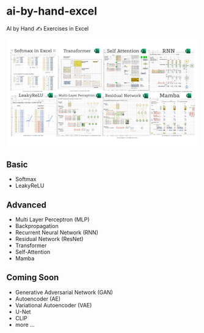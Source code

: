 # ai-by-hand-excel

AI by Hand ✍️ Exercises in Excel

![](gallery.png)

## Basic
* Softmax
* LeakyReLU

## Advanced
* Multi Layer Perceptron (MLP)
* Backpropagation
* Recurrent Neural Network (RNN)
* Residual Network (ResNet)
* Transformer
* Self-Attention
* Mamba

## Coming Soon
* Generative Adversarial Network (GAN)
* Autoencoder (AE)
* Variational Autoencoder (VAE)
* U-Net
* CLIP
* more ...
